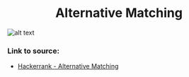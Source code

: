 <h1 align="center">Alternative Matching</h1>

![alt text](https://images2.imgbox.com/7f/24/4zixJRml_o.png?raw=true)

### Link to source: 
- <a href="https://www.hackerrank.com/challenges/alternative-matching/problem">Hackerrank - Alternative Matching</a>


